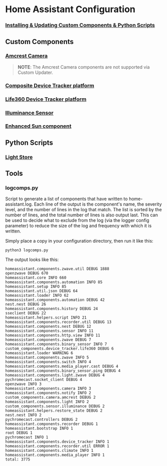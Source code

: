 # Home Assistant Configuration
### [Installing & Updating Custom Components & Python Scripts](docs/custom_updater.md)
## Custom Components
### [Amcrest Camera](docs/amcrest.md)
> __NOTE__: The Amcrest Camera components are not supported via Custom Updater.
### [Composite Device Tracker platform](docs/composite.md)
### [Life360 Device Tracker platform](docs/life360.md)
### [Illuminance Sensor](docs/illuminance.md)
### [Enhanced Sun component](docs/sun.md)
## Python Scripts
### [Light Store](docs/light_store.md)
## Tools
### logcomps.py
Script to generate a list of components that have written to home-assistant.log. Each line of the output is the component's name, the severity level, and the number of lines in the log that match. The list is sorted by the number of lines, and the total number of lines is also output last. This can be used to decide what to exclude from the log (via the logger config parameter) to reduce the size of the log and frequency with which it is written.

Simply place a copy in your configuration directory, then run it like this:
```
python3 logcomps.py
```
The output looks like this:
```
homeassistant.components.zwave.util DEBUG 1888
openzwave DEBUG 670
homeassistant.core INFO 660
homeassistant.components.automation INFO 85
homeassistant.setup INFO 85
homeassistant.util.json DEBUG 64
homeassistant.loader INFO 62
homeassistant.components.automation DEBUG 42
nest.nest DEBUG 26
homeassistant.components.history DEBUG 24
sseclient DEBUG 22
homeassistant.helpers.script INFO 21
homeassistant.components.recorder.util DEBUG 13
homeassistant.components.nest DEBUG 12
homeassistant.components.sensor INFO 11
homeassistant.components.http.view INFO 11
homeassistant.components.zwave DEBUG 7
homeassistant.components.binary_sensor INFO 7
custom_components.device_tracker.life360 DEBUG 6
homeassistant.loader WARNING 6
homeassistant.components.zwave INFO 5
homeassistant.components.switch INFO 4
homeassistant.components.media_player.cast DEBUG 4
homeassistant.components.binary_sensor.ping DEBUG 4
homeassistant.components.light.zwave DEBUG 4
pychromecast.socket_client DEBUG 4
openzwave INFO 3
homeassistant.components.camera INFO 3
homeassistant.components.notify INFO 2
custom_components.camera.amcrest DEBUG 2
homeassistant.components.light INFO 2
custom_components.sensor.illuminance DEBUG 2
homeassistant.helpers.restore_state DEBUG 2
nest.nest INFO 2
pychromecast.controllers DEBUG 2
homeassistant.components.recorder DEBUG 1
homeassistant.bootstrap INFO 1
root DEBUG 1
pychromecast INFO 1
homeassistant.components.device_tracker INFO 1
homeassistant.components.recorder.util ERROR 1
homeassistant.components.climate INFO 1
homeassistant.components.media_player INFO 1
total: 3775
```
